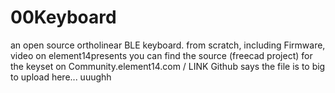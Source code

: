 # 00Keyboard
an open source ortholinear BLE keyboard. from scratch, including Firmware, video on element14presents
you can find the source (freecad project) for the keyset on Community.element14.com / LINK
Github says the file is to big to upload here... uuughh
